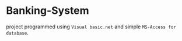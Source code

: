 # Banking-System

project programmed using ```Visual basic.net``` and simple ```MS-Access for database```. 
